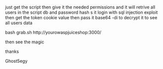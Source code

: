 just get the script then give it the needed permissions 
and it will retrive all users in the script db and password hash s 
it login with sql injection exploit then get the token cookie value 
then pass it base64 -di to decrypt it to see all users data 

bash grab.sh http://yourowaspjuiceshop:3000/

then see the magic 


thanks 

Ghost5egy
